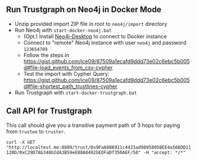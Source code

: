 ## Run Trustgraph on Neo4j in Docker Mode

* Unzip provided import ZIP file in root to `neo4j/import` directory
* Run Neo4j with `start-docker-neo4j.bat`
    * (Opt.) Install [Neo4j-Desktop](https://neo4j.com/download/) to connect to Docker instance
    * Connect to "remote" Neo4j instance with user `neo4j` and password `123654789`
    * Follow the steps in https://gist.github.com/ice09/87509a1ecafd9ddd73e02c6ebc5b005d#file-load_events_from_csv-cypher
    * Test the import with Cypher Query: https://gist.github.com/ice09/87509a1ecafd9ddd73e02c6ebc5b005d#file-shortest_path_trustlines-cypher
* Run Trustgraph with `start-docker-trustgraph.bat`

## Call API for Trustgraph

This call should give you a transitive payment path of 3 hops for paying from `trustee` to `truster`.

`curl -X GET "http://localtest.me:8889/trust/0x9FaA986911c4423ad9895805BEE4a566DD11120D/0xC29D7Ab348b2dA3B59eE80A8492bEDFaDf350AEF/50" -H "accept: */*"`


